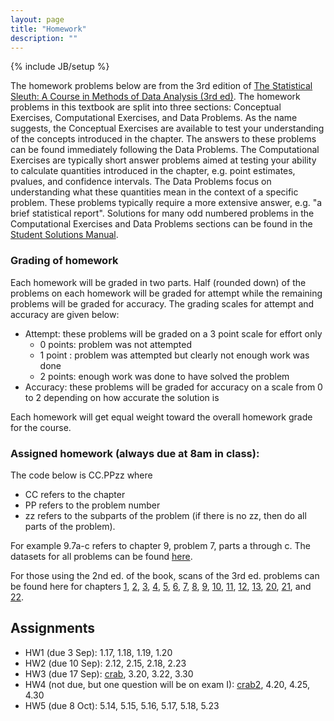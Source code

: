 ```yaml
---
layout: page
title: "Homework"
description: ""
---
```

{% include JB/setup %}

The homework problems below are from the 3rd edition of [The Statistical Sleuth: A Course in Methods of Data Analysis (3rd ed)](http://www.amazon.com/gp/product/1133490670/ref=as_li_tl?ie=UTF8&camp=1789&creative=390957&creativeASIN=1133490670&linkCode=as2&tag=jarnieassprod-20&linkId=I3SZN5NVAJCORUOZ). 
The homework problems in this textbook are split into three sections: Conceptual Exercises, Computational Exercises, and Data Problems. As the name suggests, the Conceptual Exercises are available to test your understanding of the concepts introduced in the chapter.
The answers to these problems can be found immediately following the Data Problems. The Computational Exercises are typically short answer problems aimed at testing your ability to calculate quantities introduced in the chapter, e.g. point estimates, pvalues, and confidence intervals. 
The Data Problems focus on understanding what these quantities mean in the context of a specific problem. 
These problems typically require a more extensive answer, e.g. "a brief statistical report". 
Solutions for many odd numbered problems in the Computational Exercises and Data Problems sections can be found in the [Student Solutions Manual](http://www.amazon.com/gp/product/1133491332/ref=as_li_tl?ie=UTF8&camp=1789&creative=390957&creativeASIN=1133491332&linkCode=as2&tag=jarnieassprod-20&linkId=M3A6G6QEUIACI43S). 


### Grading of homework

Each homework will be graded in two parts. Half (rounded down) of the problems on each homework will be graded for attempt while the remaining problems will be graded for accuracy. The grading scales for attempt and accuracy are given below:

- Attempt: these problems will be graded on a 3 point scale for effort only
  - 0 points: problem was not attempted
  - 1 point : problem was attempted but clearly not enough work was done
  - 2 points: enough work was done to have solved the problem
- Accuracy: these problems will be graded for accuracy on a scale from 0 to 2 depending on how accurate the solution is

Each homework will get equal weight toward the overall homework grade for the course.

### Assigned homework (always due at 8am in class):

The code below is CC.PPzz where 

- CC refers to the chapter
- PP refers to the problem number
- zz refers to the subparts of the problem (if there is no zz, then do all parts of the problem).

For example 9.7a-c refers to chapter 9, problem 7, parts a through c. The datasets for all problems can be found [here](http://www.science.oregonstate.edu/~schafer/Sleuth/files/sleuth3csv.zip).

For those using the 2nd ed. of the book, scans of the 3rd ed. problems can be found here for chapters 
[1](ch1.pdf), 
[2](ch2.pdf), 
[3](ch3.pdf),
[4](ch4.pdf), 
[5](ch5.pdf), 
[6](ch6.pdf), 
[7](ch7.pdf), 
[8](ch8.pdf), 
[9](ch9.pdf), 
[10](ch10.pdf), 
[11](ch11.pdf),
[12](ch12.pdf), 
[13](ch13.pdf), 
[20](ch20.pdf), 
[21](ch21.pdf), and 
[22](ch22.pdf).

## Assignments

- HW1 (due 3 Sep): 1.17, 1.18, 1.19, 1.20
- HW2 (due 10 Sep): 2.12, 2.15, 2.18, 2.23
- HW3 (due 17 Sep): [crab](crab/), 3.20, 3.22, 3.30
- HW4 (not due, but one question will be on exam I): [crab2](crab/crab2.html), 4.20, 4.25, 4.30
- HW5 (due 8 Oct): 5.14, 5.15, 5.16, 5.17, 5.18, 5.23

<!---
## Previous semesters

### Fall 2013

- HW1 (due 6 Sep): 1.17, 1.18, 1.19, 1.20
- HW2 (due 13 Sep): 2.18, 3.24, 3.26, 4.20
- HW3 (due 20 Sep): 2.23, 3.32, 4.21, 4.30
- HW4 (due 27 Sep): 5.18, 5.22, 6.18, 6.20 ([qTable]({{BASE_PATH}}/slides/StudentizedRangeDistribution.pdf))
- HW5 (due 4 Oct): 5.24, [5.24 (2nd ed)]({{BASE_PATH}}/homework/ex0524-2nd.pdf) ([data]({{BASE_PATH}}/homework/ex0524-2nd.csv)), 6.23, [6.21 (2nd ed)]({{BASE_PATH}}/homework/ex0621-2nd.pdf) ([data]({{BASE_PATH}}/homework/ex0621-2nd.csv))
- HW6 (due 14 Oct): 7.12, 7.13, 7.14, 7.28, 8.18, 8.22
- HW7 (due 25 Oct): 9.15, 9.18, 10.10, 10.12
- HW8 (due Nov 1): 9.20, 9.22, 10.24, 10.28
- HW9 (due Nov 8): 11.10, 11.12, 12.10, 12.12
- HW10 (due Nov 15): 11.22, 12.21, 13.12, 13.18
- HW11 (due Nov 22): 13.19, 13.21, 13.22
- HW12 (due Dec 6): 20.9, 20.13, 21.12, 22.18, 22.19
- HW13 (due Dec 13): 20.19, 21.18, 22.26

### Fall 2012

- HW1: 1.17, 1.18, 1.19, 1.20
- HW2: 2.12, 2.15, 3.20, 3.22, 4.14, 4.17
- HW3: 2.23, 3.33, 4.29, 4.31
- HW4: 5.14, 5.17, 5.19, 6.12, 6.13, 6.16
- HW5: 5.23, 5.24 (2nd ed), 6.23, 6.21 (2nd ed)
- HW6: hand calculate estimates, 7.12, 7.13, 7.14, 8.15, 8.16
- HW7: 7.26, 7.29, 7.30, 8.25, 8.27, 8.29
- HW8: 9.12, 9.13, 9.18, 10.11, 10.12, 10.23,
- HW9: 9.21, 9.23, 10.27, 10.28
- HW10: 11.10, 11.12, 12.10, 12.11, 12.12, 13.12, 13.13
- HW11: 11.25, 12.21, analyze crops.csv
- HW12: 20.9, 20.13, 21.12, 22.18, 22.19
- HW13: 20.19, 21.18, 22.26

### Spring 2012

- HW1: 2.12ab, 2.13a-e 
- HW2: 4.25, 4.27, 5.17, 5.18, 5.21, 6.12, 6.13, 6.16
- HW3: 7.23 (2nd ed), 7.22, 8.24, 8.25
- HW4: 9.13, 9.15, 10.9, 10.10, 10.18
- HW5: 11.10, 11.14, 11.22, 12.10, 12.11, 12.12, 12.21 (2nd ed), 13.12, 13.13, 13.14, 13.19
- HW6: 20.9, 20.11, 20.15, 21.10, 21.11, 21.16, 22.18, 22.19, 22.23 

--->

